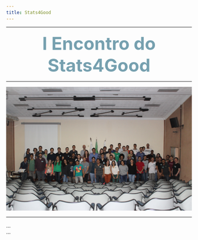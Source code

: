 ```yaml
---
title: Stats4Good
---
```


***

<center><font size="8" color="#76asaf"><b>I Encontro do Stats4Good</b></font></center>

***

<center><img src="/encontros/I_encontro_s4g/Grupo.jpg" I Encontro Stats4Good></center>

***

<div id="wrap">
    <div id="left_col">
        ...
    </div>
    <div id="right_col">
        ...
    </div>
</div>

